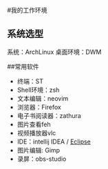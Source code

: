 #我的工作环境

## 系统选型

系统：ArchLinux
桌面环境：DWM

##常用软件
- 终端：ST
- Shell环境：zsh
- 文本编辑：neovim
- 浏览器：Firefox
- 电子书阅读器：zathura
- 图片查看feh
- 视频播放器vlc
- IDE：intellij IDEA / [Eclipse](Eclipse)
- 图片编辑: Gimp
- 录屏：obs-studio
